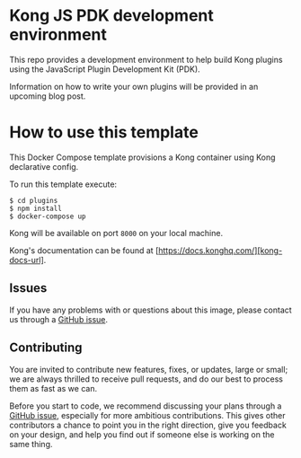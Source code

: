 # Kong JS PDK development environment

This repo provides a development environment to help build Kong plugins using the JavaScript Plugin Development Kit (PDK).

Information on how to write your own plugins will be provided in an upcoming blog post.

# How to use this template

This Docker Compose template provisions a Kong container using Kong declarative config.

To run this template execute:

```shell
$ cd plugins
$ npm install
$ docker-compose up
```

Kong will be available on port `8000` on your local machine.

Kong's documentation can be found at [https://docs.konghq.com/][kong-docs-url].

## Issues

If you have any problems with or questions about this image, please contact us through a [GitHub issue][github-new-issue].

## Contributing

You are invited to contribute new features, fixes, or updates, large or small; we are always thrilled to receive pull requests, and do our best to process them as fast as we can.

Before you start to code, we recommend discussing your plans through a [GitHub issue][github-new-issue], especially for more ambitious contributions. This gives other contributors a chance to point you in the right direction, give you feedback on your design, and help you find out if someone else is working on the same thing.

[kong-site-url]: https://konghq.com/
[kong-docs-url]: https://docs.konghq.com/
[github-new-issue]: https://github.com/Kong/docker-kong-js-pdk/issues/new
